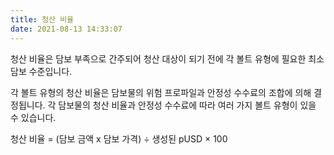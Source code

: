 ```yaml
---
title: 청산 비율
date: 2021-08-13 14:33:07
---
```


청산 비율은 담보 부족으로 간주되어 청산 대상이 되기 전에 각 볼트 유형에 필요한 최소 담보 수준입니다.

각 볼트 유형의 청산 비율은 담보물의 위험 프로파일과 안정성 수수료의 조합에 의해 결정됩니다. 각 담보물의 청산 비율과 안정성 수수료에 따라 여러 가지 볼트 유형이 있을 수 있습니다.

청산 비율 = (담보 금액 x 담보 가격) ÷ 생성된 pUSD × 100